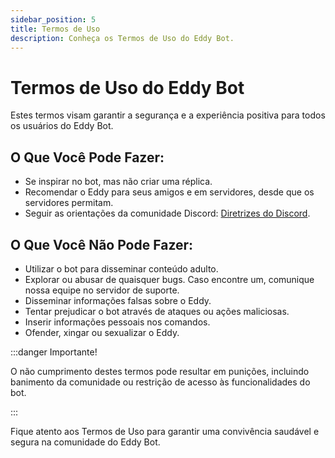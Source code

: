 ```yaml
---
sidebar_position: 5
title: Termos de Uso
description: Conheça os Termos de Uso do Eddy Bot.
---
```


# Termos de Uso do Eddy Bot

Estes termos visam garantir a segurança e a experiência positiva para todos os usuários do Eddy Bot.

## O Que Você Pode Fazer:

* Se inspirar no bot, mas não criar uma réplica.
* Recomendar o Eddy para seus amigos e em servidores, desde que os servidores permitam.
* Seguir as orientações da comunidade Discord: [Diretrizes do Discord](https://discord.com/guidelines).

## O Que Você Não Pode Fazer:

* Utilizar o bot para disseminar conteúdo adulto.
* Explorar ou abusar de quaisquer bugs. Caso encontre um, comunique nossa equipe no servidor de suporte.
* Disseminar informações falsas sobre o Eddy.
* Tentar prejudicar o bot através de ataques ou ações maliciosas.
* Inserir informações pessoais nos comandos.
* Ofender, xingar ou sexualizar o Eddy.

:::danger Importante!

O não cumprimento destes termos pode resultar em punições, incluindo banimento da comunidade ou restrição de acesso às funcionalidades do bot.

:::

Fique atento aos Termos de Uso para garantir uma convivência saudável e segura na comunidade do Eddy Bot.

